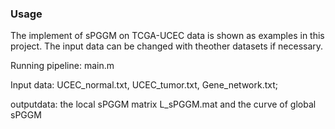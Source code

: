 ### Usage


The implement of sPGGM on TCGA-UCEC data is shown as examples in this project. The input data can be changed with theother datasets if necessary.

Running pipeline: main.m

Input data: UCEC_normal.txt, UCEC_tumor.txt, Gene_network.txt;

outputdata: the local sPGGM matrix L_sPGGM.mat and the curve of global sPGGM
